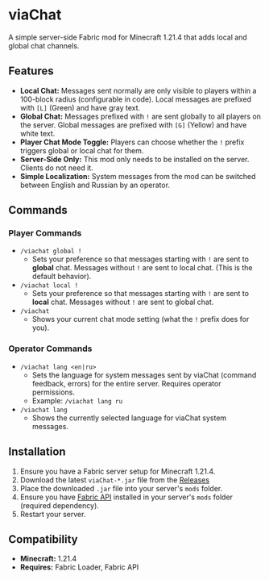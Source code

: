 # viaChat

A simple server-side Fabric mod for Minecraft 1.21.4 that adds local and global chat channels.

## Features

*   **Local Chat:** Messages sent normally are only visible to players within a 100-block radius (configurable in code). Local messages are prefixed with `[L]` (Green) and have gray text.
*   **Global Chat:** Messages prefixed with `!` are sent globally to all players on the server. Global messages are prefixed with `[G]` (Yellow) and have white text.
*   **Player Chat Mode Toggle:** Players can choose whether the `!` prefix triggers global or local chat for them.
*   **Server-Side Only:** This mod only needs to be installed on the server. Clients do not need it.
*   **Simple Localization:** System messages from the mod can be switched between English and Russian by an operator.

## Commands

### Player Commands

*   `/viachat global !`
    *   Sets your preference so that messages starting with `!` are sent to **global** chat. Messages without `!` are sent to local chat. (This is the default behavior).
*   `/viachat local !`
    *   Sets your preference so that messages starting with `!` are sent to **local** chat. Messages without `!` are sent to global chat.
*   `/viachat`
    *   Shows your current chat mode setting (what the `!` prefix does for you).

### Operator Commands

*   `/viachat lang <en|ru>`
    *   Sets the language for system messages sent by viaChat (command feedback, errors) for the entire server. Requires operator permissions.
    *   Example: `/viachat lang ru`
*   `/viachat lang`
    *   Shows the currently selected language for viaChat system messages.

## Installation

1.  Ensure you have a Fabric server setup for Minecraft 1.21.4.
2.  Download the latest `viaChat-*.jar` file from the [Releases](https://github.com/viaMeowts/viaChat/releases)
3.  Place the downloaded `.jar` file into your server's `mods` folder.
4.  Ensure you have [Fabric API](https://modrinth.com/mod/fabric-api) installed in your server's `mods` folder (required dependency).
5.  Restart your server.

## Compatibility

*   **Minecraft:** 1.21.4
*   **Requires:** Fabric Loader, Fabric API
